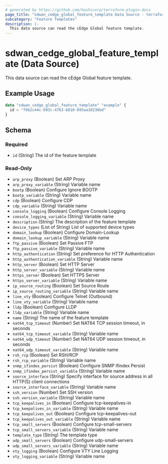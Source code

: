 ```yaml
---
# generated by https://github.com/hashicorp/terraform-plugin-docs
page_title: "sdwan_cedge_global_feature_template Data Source - terraform-provider-sdwan"
subcategory: "Feature Templates"
description: |-
  This data source can read the cEdge Global feature template.
---
```


# sdwan_cedge_global_feature_template (Data Source)

This data source can read the cEdge Global feature template.

## Example Usage

```terraform
data "sdwan_cedge_global_feature_template" "example" {
  id = "f6b2c44c-693c-4763-b010-895aa3d236bd"
}
```

<!-- schema generated by tfplugindocs -->
## Schema

### Required

- `id` (String) The id of the feature template

### Read-Only

- `arp_proxy` (Boolean) Set ARP Proxy
- `arp_proxy_variable` (String) Variable name
- `bootp` (Boolean) Configure Ignore BOOTP
- `bootp_variable` (String) Variable name
- `cdp` (Boolean) Configure CDP
- `cdp_variable` (String) Variable name
- `console_logging` (Boolean) Configure Console Logging
- `console_logging_variable` (String) Variable name
- `description` (String) The description of the feature template
- `device_types` (List of String) List of supported device types
- `domain_lookup` (Boolean) Configure Domain-Lookup
- `domain_lookup_variable` (String) Variable name
- `ftp_passive` (Boolean) Set Passive FTP
- `ftp_passive_variable` (String) Variable name
- `http_authentication` (String) Set preference for HTTP Authentication
- `http_authentication_variable` (String) Variable name
- `http_server` (Boolean) Set HTTP Server
- `http_server_variable` (String) Variable name
- `https_server` (Boolean) Set HTTPS Server
- `https_server_variable` (String) Variable name
- `ip_source_routing` (Boolean) Set Source Route
- `ip_source_routing_variable` (String) Variable name
- `line_vty` (Boolean) Configure Telnet (Outbound)
- `line_vty_variable` (String) Variable name
- `lldp` (Boolean) Configure LLDP
- `lldp_variable` (String) Variable name
- `name` (String) The name of the feature template
- `nat64_tcp_timeout` (Number) Set NAT64 TCP session timeout, in seconds
- `nat64_tcp_timeout_variable` (String) Variable name
- `nat64_udp_timeout` (Number) Set NAT64 UDP session timeout, in seconds
- `nat64_udp_timeout_variable` (String) Variable name
- `rsh_rcp` (Boolean) Set RSH/RCP
- `rsh_rcp_variable` (String) Variable name
- `snmp_ifindex_persist` (Boolean) Configure SNMP Ifindex Persist
- `snmp_ifindex_persist_variable` (String) Variable name
- `source_interface` (String) Specify interface for source address in all HTTP(S) client connections
- `source_interface_variable` (String) Variable name
- `ssh_version` (Number) Set SSH version
- `ssh_version_variable` (String) Variable name
- `tcp_keepalives_in` (Boolean) Configure tcp-keepalives-in
- `tcp_keepalives_in_variable` (String) Variable name
- `tcp_keepalives_out` (Boolean) Configure tcp-keepalives-out
- `tcp_keepalives_out_variable` (String) Variable name
- `tcp_small_servers` (Boolean) Configure tcp-small-servers
- `tcp_small_servers_variable` (String) Variable name
- `template_type` (String) The template type
- `udp_small_servers` (Boolean) Configure udp-small-servers
- `udp_small_servers_variable` (String) Variable name
- `vty_logging` (Boolean) Configure VTY Line Logging
- `vty_logging_variable` (String) Variable name


